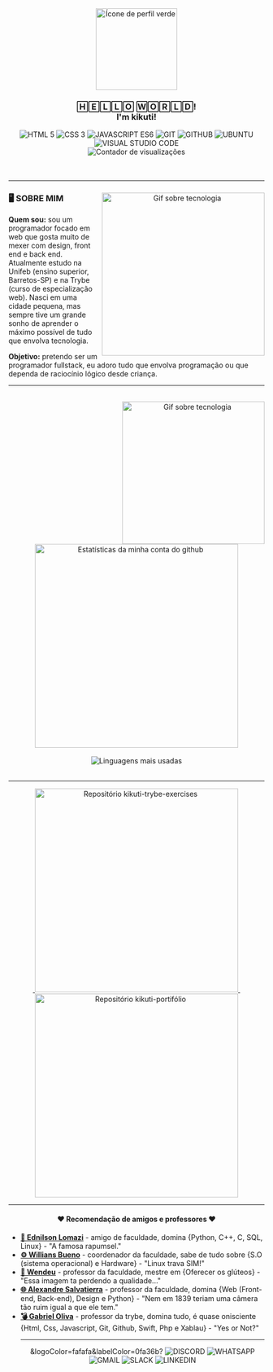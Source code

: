 
<div align="center">
  <a href="https://github.com/kikuti-fullstack">
    <img width="160px" src="https://avatars.githubusercontent.com/u/12498746?s=400&u=3a18bbe9442e24787a8a37edba6efb8953ce150b&v=4" alt="Ícone de perfil verde" />
  </a>

  <h3 align="center">🄷🄴🄻🄻🄾 🅆🄾🅁🄻🄳! <br/ > I'm kikuti!</h3>

  <div align="center">
    <img src="https://img.shields.io/badge/html%205-0fa36b?style=for-the-badge&logo=html5&logoColor=fafafa&labelColor=0fa36b?" alt="HTML 5"/>
    <img src="https://img.shields.io/badge/css%203-0fa36b?style=for-the-badge&logo=css3&logoColor=fafafa&labelColor=0fa36b?" alt="CSS 3"/>
    <img src="https://img.shields.io/badge/-JavaScript%20es6-0fa36b?style=for-the-badge&logo=javascript&logoColor=fafafa&labelColor=0fa36b?" alt="JAVASCRIPT ES6"/>
    <img src="https://img.shields.io/badge/-git-0fa36b?style=for-the-badge&logo=git&logoColor=fafafa&labelColor=0fa36b?" alt="GIT"/>
    <img src="https://img.shields.io/badge/-github-0fa36b?style=for-the-badge&logo=github&logoColor=fafafa&labelColor=0fa36b?" alt="GITHUB"/>
    <img src="https://img.shields.io/badge/Ubuntu-0fa36b?style=for-the-badge&logo=ubuntu&logoColor=fafafa&labelColor=0fa36b?" alt="UBUNTU"/>
    <img src="https://img.shields.io/badge/Visual_Studio_Code-0fa36b?style=for-the-badge&logo=visual%20studio%20code&logoColor=fafafa&labelColor=0fa36b?" alt="VISUAL STUDIO CODE"/>
    <br />
    <img src="https://komarev.com/ghpvc/?username=kikuti-fullstack&label=visualizações&color=0fa36b" alt="Contador de visualizações"/>
  </div>
</div>

<br />
<br />
<hr />

<div align="center">
  <img align="right" width="320px" src="https://s4.gifyu.com/images/homef999619503045bfe.gif" alt="Gif sobre tecnologia" />

  <h3 align="left">🖥️ SOBRE MIM</h3>

  <p align="left"><strong>Quem sou:</strong> sou um programador focado em web que gosta muito de mexer com design, front end e back end. Atualmente estudo na Unifeb (ensino superior, Barretos-SP) e na Trybe (curso de especialização web). Nasci em uma cidade pequena, mas sempre tive um grande sonho de aprender o máximo possível de tudo que envolva tecnologia.</p>

  <p align="left"><strong>Objetivo:</strong> pretendo ser um programador fullstack, eu adoro tudo que envolva programação ou que dependa de raciocínio lógico desde criança.</p>
</div>

</ul>

<hr />

<div align="center">
  <br />
  <img align="right" width="280px" src="https://s4.gifyu.com/images/content-homepage-digital-org-leader.gif" alt="Gif sobre tecnologia" />

  <img align="center" width="400px" src="https://github-readme-stats.vercel.app/api?username=kikuti-fullstack&show_icons=true&theme=dark&title_color=0fa36b&text_color=fafafa&icon_color=0fa36b&bg_color=0d1117&locale=pt-br&border_radius=8&cache_seconds=1800&custom_title=Jo%C3%A3o%20Victor%20Kikuti%20- Estatísticas" alt="Estatísticas da minha conta do github"/>

<br />
<br />

  <img align="center" src="https://github-readme-stats.vercel.app/api/top-langs/?username=kikuti-fullstack&layout=compact&text_color=fafafa&bg_color=0d1117&locale=pt-br&border_radius=8&cache_seconds=1800&theme=dark&title_color=0fa36b" alt="Linguagens mais usadas"/>
</div>

<br />
<hr />

<div align="center">
⠀⠀<a href="https://github.com/kikuti-fullstack/kikuti-trybe-exercises">
    <img width="400px" src="https://github-readme-stats.vercel.app/api/pin/?username=kikuti-fullstack&repo=kikuti-trybe-exercises&show_icons=true&theme=dark&title_color=0fa36b&text_color=fff&icon_color=8E2DE2&cache_seconds=1800" alt="Repositório kikuti-trybe-exercises">
  </a>⠀⠀
  <a href="https://github.com/kikuti-fullstack/kikuti-portifolio">
    <img width="400px" src="https://github-readme-stats.vercel.app/api/pin/?username=kikuti-fullstack&repo=kikuti-portifolio&show_icons=true&theme=dark&title_color=0fa36b&text_color=fff&icon_color=8E2DE2&cache_seconds=1800" alt="Repositório kikuti-portifólio">
  </a>
</div>

<hr />

<h4 align="center">♥️ Recomendação de amigos e professores ♥️</h4>

<ul>
  <li><a href="https://github.com/ednilsonlomazi" target="_blank"><strong>🐧 Ednilson Lomazi</strong></a><span> - amigo de faculdade, domina {Python, C++, C, SQL, Linux} - "A famosa rapumsel."</span></li>
  <li><a href="https://github.com/williansbueno" target="_blank"><strong>⚙️ Willians Bueno</strong></a><span> - coordenador da faculdade, sabe de tudo sobre {S.O (sistema operacional) e Hardware} - "Linux trava SIM!"</span></li>
  <li><a href="#" target="_blank"><strong>🌈 Wendeu</strong></a><span> - professor da faculdade, mestre em {Oferecer os glúteos} - "Essa imagem ta perdendo a qualidade..."</span></li>
  <li><a href="https://github.com/alexandresalvatierra" target="_blank"><strong>🌐 Alexandre Salvatierra</strong></a><span> - professor da faculdade, domina {Web (Front-end, Back-end), Design e Python} - "Nem em 1839 teriam uma câmera tão ruim igual a que ele tem."</span></li>
  <li><a href="https://github.com/gfpoliva" target="_blank"><strong>💣 Gabriel Oliva</strong></a><span> - professor da trybe, domina tudo, é quase onisciente {Html, Css, Javascript, Git, Github, Swift, Php e Xablau} - "Yes or Not?"</span></li>

<hr />

  <div align="center">&logoColor=fafafa&labelColor=0fa36b?
    <img src="https://img.shields.io/badge/Discord-0fa36b?style=for-the-badge&logo=discord&logoColor=fafafa&labelColor=0fa36b??" alt="DISCORD"/>
    <img src="https://img.shields.io/badge/WhatsApp-0fa36b?style=for-the-badge&logo=whatsapp&logoColor=fafafa&labelColor=0fa36b?" alt="WHATSAPP"/>
    <img src="https://img.shields.io/badge/Gmail-0fa36b?style=for-the-badge&logo=gmail&logoColor=fafafa&labelColor=0fa36b?" alt="GMAIL"/>
    <img src="https://img.shields.io/badge/Slack-0fa36b?style=for-the-badge&logo=slack&logoColor=fafafa&labelColor=0fa36b?" alt="SLACK"/>
    <img src="https://img.shields.io/badge/LinkedIn-0fa36b?style=for-the-badge&logo=linkedin&logoColor=fafafa&labelColor=0fa36b?" alt="LINKEDIN"/>
  </div>
</div>
